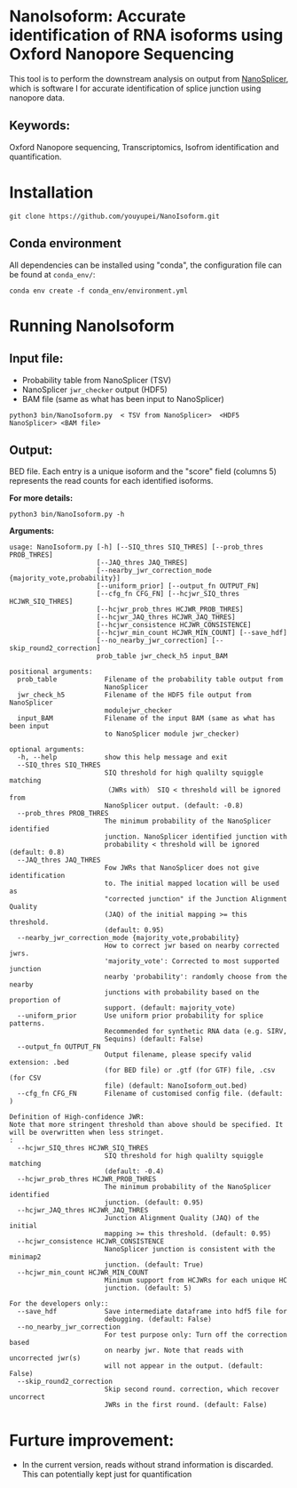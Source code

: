 # NanoIsoform: Accurate identification of RNA isoforms using Oxford Nanopore Sequencing
This tool is to perform the downstream analysis on output from [NanoSplicer](https://github.com/shimlab/NanoSplicer), which is software I for accurate identification of splice junction using nanopore data. 

## Keywords:
Oxford Nanopore sequencing, Transcriptomics, Isofrom identification and quantification.

# Installation

```
git clone https://github.com/youyupei/NanoIsoform.git
```
## Conda environment
All dependencies can be installed using "conda", the configuration file can be found at `conda_env/`:

```
conda env create -f conda_env/environment.yml
```

# Running NanoIsoform

## Input file: 
* Probability table from NanoSplicer (TSV)
* NanoSplicer `jwr_checker` output (HDF5)
* BAM file (same as what has been input to NanoSplicer)

```
python3 bin/NanoIsoform.py  < TSV from NanoSplicer>  <HDF5 NanoSplicer> <BAM file>
```

## Output:
BED file. Each entry is a unique isoform and the "score" field (columns 5) represents the read counts for each identified isoforms. 

**For more details:**
```
python3 bin/NanoIsoform.py -h 
```
**Arguments:**
```
usage: NanoIsoform.py [-h] [--SIQ_thres SIQ_THRES] [--prob_thres PROB_THRES]
                      [--JAQ_thres JAQ_THRES]
                      [--nearby_jwr_correction_mode {majority_vote,probability}]
                      [--uniform_prior] [--output_fn OUTPUT_FN]
                      [--cfg_fn CFG_FN] [--hcjwr_SIQ_thres HCJWR_SIQ_THRES]
                      [--hcjwr_prob_thres HCJWR_PROB_THRES]
                      [--hcjwr_JAQ_thres HCJWR_JAQ_THRES]
                      [--hcjwr_consistence HCJWR_CONSISTENCE]
                      [--hcjwr_min_count HCJWR_MIN_COUNT] [--save_hdf]
                      [--no_nearby_jwr_correction] [--skip_round2_correction]
                      prob_table jwr_check_h5 input_BAM

positional arguments:
  prob_table            Filename of the probability table output from
                        NanoSplicer
  jwr_check_h5          Filename of the HDF5 file output from NanoSplicer
                        modulejwr_checker
  input_BAM             Filename of the input BAM (same as what has been input
                        to NanoSplicer module jwr_checker)

optional arguments:
  -h, --help            show this help message and exit
  --SIQ_thres SIQ_THRES
                        SIQ threshold for high qualilty squiggle matching
                        （JWRs with） SIQ < threshold will be ignored from
                        NanoSplicer output. (default: -0.8)
  --prob_thres PROB_THRES
                        The minimum probability of the NanoSplicer identified
                        junction. NanoSplicer identified junction with
                        probability < threshold will be ignored (default: 0.8)
  --JAQ_thres JAQ_THRES
                        Fow JWRs that NanoSplicer does not give identification
                        to. The initial mapped location will be used as
                        "corrected junction" if the Junction Alignment Quality
                        (JAQ) of the initial mapping >= this threshold.
                        (default: 0.95)
  --nearby_jwr_correction_mode {majority_vote,probability}
                        How to correct jwr based on nearby corrected jwrs.
                        'majority_vote': Corrected to most supported junction
                        nearby 'probability': randomly choose from the nearby
                        junctions with probability based on the proportion of
                        support. (default: majority_vote)
  --uniform_prior       Use uniform prior probability for splice patterns.
                        Recommended for synthetic RNA data (e.g. SIRV,
                        Sequins) (default: False)
  --output_fn OUTPUT_FN
                        Output filename, please specify valid extension: .bed
                        (for BED file) or .gtf (for GTF) file, .csv (for CSV
                        file) (default: NanoIsoform_out.bed)
  --cfg_fn CFG_FN       Filename of customised config file. (default: )

Definition of High-confidence JWR:
Note that more stringent threshold than above should be specified. It will be overwritten when less stringet.
:
  --hcjwr_SIQ_thres HCJWR_SIQ_THRES
                        SIQ threshold for high qualilty squiggle matching
                        (default: -0.4)
  --hcjwr_prob_thres HCJWR_PROB_THRES
                        The minimum probability of the NanoSplicer identified
                        junction. (default: 0.95)
  --hcjwr_JAQ_thres HCJWR_JAQ_THRES
                        Junction Alignment Quality (JAQ) of the initial
                        mapping >= this threshold. (default: 0.95)
  --hcjwr_consistence HCJWR_CONSISTENCE
                        NanoSplicer junction is consistent with the minimap2
                        junction. (default: True)
  --hcjwr_min_count HCJWR_MIN_COUNT
                        Minimum support from HCJWRs for each unique HC
                        junction. (default: 5)

For the developers only::
  --save_hdf            Save intermediate dataframe into hdf5 file for
                        debugging. (default: False)
  --no_nearby_jwr_correction
                        For test purpose only: Turn off the correction based
                        on nearby jwr. Note that reads with uncorrected jwr(s)
                        will not appear in the output. (default: False)
  --skip_round2_correction
                        Skip second round. correction, which recover uncorrect
                        JWRs in the first round. (default: False)
```
# Furture improvement: 
* In the current version, reads without strand information is discarded. This can potentially kept just for quantification
